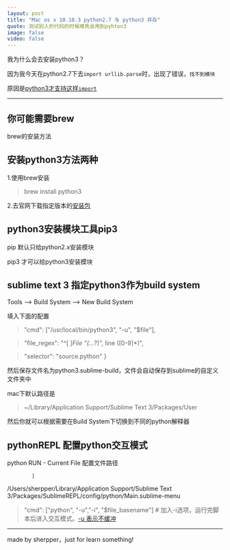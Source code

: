 ```yaml
---
layout: post
title: "Mac os x 10.10.3 python2.7 与 python3 并存"
quote: 测试别人的代码的时候难免会用到pyhton3
image: false
video: false
---
```


我为什么会去安装python3？

因为我今天在python2.7下去`import urllib.parse`时，出现了错误，`找不到模块`

原因是[python3才支持这样`import`](http://my.oschina.net/u/999436/blog/113317)

-----

## 你可能需要brew
brew的安装方法

## 安装python3方法两种

1.使用brew安装
> brew install python3

2.去官网下载指定版本的[安装包](http://python.org/download/) 


## python3安装模块工具pip3
pip 默认只给python2.x安装模块 

pip3 才可以给python3安装模块

## sublime text 3 指定python3作为build system

Tools --> Build System --> New Build System

填入下面的配置

>	"cmd": ["/usr/local/bin/python3", "-u", "$file"],

>	"file_regex": "^[ ]*File \"(...*?)\", line ([0-9]*)",

>	"selector": "source.python" }

然后保存文件名为python3.sublime-build，文件会自动保存到sublime的自定义文件夹中 

mac下默认路径是
> ~/Library/Application Support/Sublime Text 3/Packages/User

然后你就可以根据需要在Build System下切换到不同的python解释器

## pythonREPL 配置python交互模式
python RUN - Current File 配置文件路径
			
			|

/Users/sherpper/Library/Application Support/Sublime Text 3/Packages/SublimeREPL/config/python/Main.sublime-menu

> "cmd": ["python", "-u","-i", "$file_basename"]   # 加入-i选项，运行完脚本后进入交互模式。[-u 表示不缓冲](http://blog.csdn.net/joeblackzqq/article/details/7220009)




-----

made by sherpper，just for learn something!

